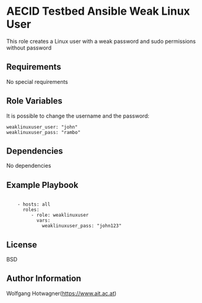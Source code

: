 AECID Testbed Ansible Weak Linux User
=====================================

This role creates a Linux user with a weak password
and sudo permissions without password


Requirements
------------

No special requirements

Role Variables
--------------

It is possible to change the username and the password:

```
weaklinuxuser_user: "john"
weaklinuxuser_pass: "rambo"
```

Dependencies
------------

No dependencies

Example Playbook
----------------

```

    - hosts: all
      roles:
         - role: weaklinuxuser
           vars:
             weaklinuxuser_pass: "john123"
```

License
-------

BSD

Author Information
------------------

Wolfgang Hotwagner(https://www.ait.ac.at)

